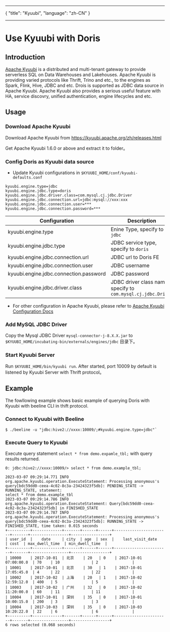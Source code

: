 
---

{
"title": "Kyuubi",
"language": "zh-CN"
}

---

<!--
Licensed to the Apache Software Foundation (ASF) under one
or more contributor license agreements.  See the NOTICE file
distributed with this work for additional information
regarding copyright ownership.  The ASF licenses this file
to you under the Apache License, Version 2.0 (the
"License"); you may not use this file except in compliance
with the License.  You may obtain a copy of the License at

  http://www.apache.org/licenses/LICENSE-2.0

Unless required by applicable law or agreed to in writing,
software distributed under the License is distributed on an
"AS IS" BASIS, WITHOUT WARRANTIES OR CONDITIONS OF ANY
KIND, either express or implied.  See the License for the
specific language governing permissions and limitations
under the License.
-->

# Use Kyuubi with Doris

## Introduction

[Apache Kyuubi](https://kyuubi.apache.org/) is a distributed and multi-tenant gateway to provide serverless SQL on Data Warehouses and Lakehouses.
Apache Kyuubi is providing varied protocols like Thrift, Trino and etc., to the engines as Spark, Flink, Hive, JDBC and etc.
Drois is supported as JDBC data source in Apache Kyuubi.
Apache Kyuubi also provides a serious useful feature with HA, service discovry,
unified authentication, engine lifecycles and etc.


## Usage

### Download Apache Kyuubi

Download Apache Kyuubi from <https://kyuubi.apache.org/zh/releases.html>

Get Apache Kyuubi 1.6.0 or above and extract it to folder。


### Config Doris as Kyuubi data source

- Update Kyuubi configurations in `$KYUUBI_HOME/conf/kyuubi-defaults.conf`

```properties
kyuubi.engine.type=jdbc
kyuubi.engine.jdbc.type=doris
kyuubi.engine.jdbc.driver.class=com.mysql.cj.jdbc.Driver
kyuubi.engine.jdbc.connection.url=jdbc:mysql://xxx:xxx
kyuubi.engine.jdbc.connection.user=***
kyuubi.engine.jdbc.connection.password=***
```

| Configuration                                    | Description                                            |
|----------------------------------------|-----------------------------------------------|
| kyuubi.engine.type                     | Enine Type, specify to `jdbc`                                  |
| kyuubi.engine.jdbc.type                | JDBC service type, specify to `doris`                          |
| kyuubi.engine.jdbc.connection.url      | JDBC url to Doris FE |
| kyuubi.engine.jdbc.connection.user     | JDBC username                                    |
| kyuubi.engine.jdbc.connection.password | JDBC password                                    |
| kyuubi.engine.jdbc.driver.class        | JDBC driver class name, specify to `com.mysql.cj.jdbc.Driver`   |

- For other configuration in Apache Kyuubi, please refer to [Apache Kyuubi Configuration Docs](https://kyuubi.readthedocs.io/en/master/deployment/settings.html)

### Add MySQL JDBC Driver
Copy the Mysql JDBC Driver `mysql-connector-j-8.X.X.jar` to `$KYUUBI_HOME/incubating-bin/externals/engines/jdbc` 目录下。

### Start Kyuubi Server
Run `$KYUUBI_HOME/bin/kyuubi run`.
After started, port 10009 by default is listened by Kyuubi Server with Thrift protocol。

## Example

The fowllowing example shows basic example of querying Doris with Kyuubi with beeline CLI in thift protocol.

### Connect to Kyuubi with Beeline
```shell
$ ./beeline -u "jdbc:hive2://xxxx:10009/;#kyuubi.engine.type=jdbc"`
```

### Execute Query to Kyuubi
Execute query statement `select * from demo.expamle_tbl;` with query results returned.

```shell
0: jdbc:hive2://xxxx:10009/> select * from demo.example_tbl;

2023-03-07 09:29:14.771 INFO org.apache.kyuubi.operation.ExecuteStatement: Processing anonymous's query[bdc59dd0-ceea-4c02-8c3a-23424323f5db]: PENDING_STATE -> RUNNING_STATE, statement:
select * from demo.example_tbl
2023-03-07 09:29:14.786 INFO org.apache.kyuubi.operation.ExecuteStatement: Query[bdc59dd0-ceea-4c02-8c3a-23424323f5db] in FINISHED_STATE
2023-03-07 09:29:14.787 INFO org.apache.kyuubi.operation.ExecuteStatement: Processing anonymous's query[bdc59dd0-ceea-4c02-8c3a-23424323f5db]: RUNNING_STATE -> FINISHED_STATE, time taken: 0.015 seconds
+----------+-------------+-------+------+------+------------------------+-------+-----------------+-----------------+
| user_id  |    date     | city  | age  | sex  |    last_visit_date     | cost  | max_dwell_time  | min_dwell_time  |
+----------+-------------+-------+------+------+------------------------+-------+-----------------+-----------------+
| 10000    | 2017-10-01  | 北京    | 20   | 0    | 2017-10-01 07:00:00.0  | 70    | 10              | 2               |
| 10001    | 2017-10-01  | 北京    | 30   | 1    | 2017-10-01 17:05:45.0  | 4     | 22              | 22              |
| 10002    | 2017-10-02  | 上海    | 20   | 1    | 2017-10-02 12:59:12.0  | 400   | 5               | 5               |
| 10003    | 2017-10-02  | 广州    | 32   | 0    | 2017-10-02 11:20:00.0  | 60    | 11              | 11              |
| 10004    | 2017-10-01  | 深圳    | 35   | 0    | 2017-10-01 10:00:15.0  | 200   | 3               | 3               |
| 10004    | 2017-10-03  | 深圳    | 35   | 0    | 2017-10-03 10:20:22.0  | 22    | 6               | 6               |
+----------+-------------+-------+------+------+------------------------+-------+-----------------+-----------------+
6 rows selected (0.068 seconds)
```
